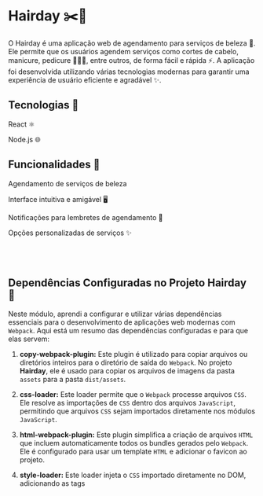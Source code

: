 # Hairday ✂️💅
O Hairday é uma aplicação web de agendamento para serviços de beleza 🌸. Ele permite que os usuários agendem serviços como cortes de cabelo, manicure, pedicure 💇‍♀️💅, entre outros, de forma fácil e rápida ⚡️. A aplicação foi desenvolvida utilizando várias tecnologias modernas para garantir uma experiência de usuário eficiente e agradável ✨.

## Tecnologias 🚀

React ⚛️

Node.js 🌐


## Funcionalidades 📝


Agendamento de serviços de beleza

Interface intuitiva e amigável 🖥️

Notificações para lembretes de agendamento 📲

Opções personalizadas de serviços ✨
<br>
<br>
<br>
<br>

## Dependências Configuradas no Projeto Hairday 🔧
Neste módulo, aprendi a configurar e utilizar várias dependências essenciais para o desenvolvimento de aplicações web modernas com `Webpack`. Aqui está um resumo das dependências configuradas e para que elas servem:

1. **copy-webpack-plugin:**
Este plugin é utilizado para copiar arquivos ou diretórios inteiros para o diretório de saída do `Webpack`. No projeto **Hairday**, ele é usado para copiar os arquivos de imagens da pasta `assets` para a pasta `dist/assets`.

3. **css-loader:** 
Este loader permite que o `Webpack` processe arquivos `CSS`. Ele resolve as importações de  `CSS` dentro dos arquivos `JavaScript`, permitindo que arquivos  `CSS` sejam importados diretamente nos módulos `JavaScript`.

4. **html-webpack-plugin:** 
Este plugin simplifica a criação de arquivos `HTML` que incluem automaticamente todos os bundles gerados pelo `Webpack`. Ele é configurado para usar um template `HTML` e adicionar o favicon ao projeto.

5. **style-loader:** 
Este loader injeta o  `CSS` importado diretamente no DOM, adicionando as tags <style> no cabeçalho do documento `HTML`. Ele é usado em conjunto com o css-loader para processar e aplicar estilos  `CSS`.

6. **webpack:**
`Webpack` é o empacotador de módulos `JavaScript` utilizado para compilar o projeto. Ele transforma os módulos em um ou mais bundles otimizados para o navegador.

7. **webpack-cli:** 
Esta ferramenta fornece uma interface de linha de comando para o `Webpack`, permitindo que comandos do `Webpack` sejam executados diretamente no terminal.

8. **webpack-dev-server:** 
Este servidor de desenvolvimento fornece uma maneira fácil de servir os arquivos estáticos durante o desenvolvimento. Ele suporta recarregamento ao vivo, o que significa que mudanças no código são refletidas instantaneamente no navegador sem a necessidade de recarregar a página manualmente.

Essas dependências são fundamentais para configurar um ambiente de desenvolvimento eficiente e produtivo, permitindo que o trabalho seja realizado de forma mais rápida e organizada no desenvolvimento da aplicação web Hairday.

